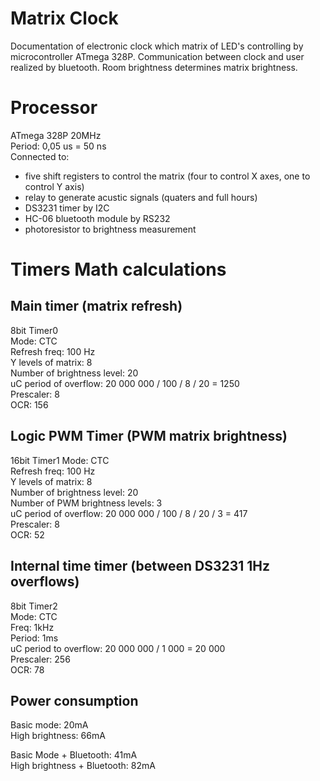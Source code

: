 # Matrix Clock
Documentation of electronic clock which matrix of LED's controlling by microcontroller ATmega 328P. Communication between clock and user realized by bluetooth. Room brightness determines matrix brightness.
# Processor
ATmega 328P 20MHz  
Period: 0,05 us = 50 ns  
Connected to:
* five shift registers to control the matrix (four to control X axes, one to control Y axis) 
* relay to generate acustic signals (quaters and full hours)
* DS3231 timer by I2C
* HC-06 bluetooth module by RS232
* photoresistor to brightness measurement

# Timers Math calculations

## Main timer (matrix refresh)
8bit Timer0  
Mode: CTC  
Refresh freq: 100 Hz  
Y levels of matrix: 8  
Number of brightness level: 20  
uC period of overflow: 20 000 000 / 100 / 8 / 20 =  1250  
Prescaler: 8  
OCR: 156  

## Logic PWM Timer (PWM matrix brightness)
16bit Timer1
Mode: CTC  
Refresh freq: 100 Hz  
Y levels of matrix: 8  
Number of brightness level: 20  
Number of PWM brightness levels: 3  
uC period of overflow: 20 000 000 / 100 / 8 / 20 / 3 =  417  
Prescaler: 8  
OCR: 52  

## Internal time timer (between DS3231 1Hz overflows)
8bit Timer2  
Mode: CTC  
Freq: 1kHz  
Period: 1ms  
uC period to overflow: 20 000 000 / 1 000 = 20 000  
Prescaler: 256    
OCR: 78  

## Power consumption
Basic mode: 20mA  
High brightness: 66mA  

Basic Mode + Bluetooth: 41mA  
High brightness + Bluetooth: 82mA  
